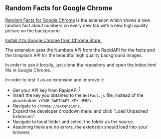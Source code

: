 ## Random Facts for Google Chrome

[Random Facts for Google Chrome](https://goo.gl/hBkcKR) is the extension which shows a new random fact about numbers on every new tab with a new high quality picture on the background.

[Install it to Google Chrome from Chrome Store.](https://goo.gl/hBkcKR)

The extension uses the Numbers API from the RapidAPI for the facts and the Unsplash API for the beautiful high quality background images.

In order to use it locally, just clone the repository and open the index.html file in Google Chrome. 

In order to test it as an extension and improve it: 

- Get your API key from RapidAPI.<sup>[1][1]</sup>
- Insert the key you obtained to the `GetFact.js` file, instead of the placeholder `<YOUR_RAPIDAPI_KEY_HERE>`.
- Navigate to `chrome://extensions`.   
- Expand the developer dropdown menu and click "Load Unpacked Extension".    
- Navigate to local folder and select the folder as the source.    
- Assuming there are no errors, the extension should load into your browser.    

[1]: https://docs.rapidapi.com/docs/keys
   
